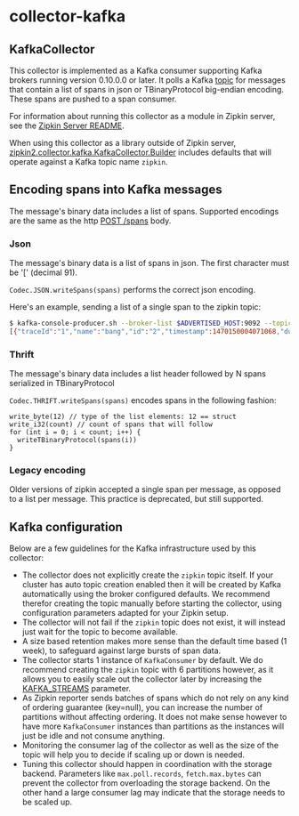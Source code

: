 # collector-kafka

## KafkaCollector
This collector is implemented as a Kafka consumer supporting Kafka brokers running
version 0.10.0.0 or later. It polls a Kafka [topic](#kafka-configuration) for messages that contain
a list of spans in json or TBinaryProtocol big-endian encoding. These
spans are pushed to a span consumer.

For information about running this collector as a module in Zipkin server, see
the [Zipkin Server README](../../zipkin-server/README.md#kafka-collector).

When using this collector as a library outside of Zipkin server,
[zipkin2.collector.kafka.KafkaCollector.Builder](src/main/java/zipkin2/collector/kafka/KafkaCollector.java)
includes defaults that will operate against a Kafka topic name `zipkin`.

## Encoding spans into Kafka messages
The message's binary data includes a list of spans. Supported encodings
are the same as the http [POST /spans](https://zipkin.io/zipkin-api/#/paths/%252Fspans) body.

### Json
The message's binary data is a list of spans in json. The first character must be '[' (decimal 91).

`Codec.JSON.writeSpans(spans)` performs the correct json encoding.

Here's an example, sending a list of a single span to the zipkin topic:

```bash
$ kafka-console-producer.sh --broker-list $ADVERTISED_HOST:9092 --topic zipkin
[{"traceId":"1","name":"bang","id":"2","timestamp":1470150004071068,"duration":1,"localEndpoint":{"serviceName":"flintstones"},"tags":{"lc":"bamm-bamm"}}]
```

### Thrift
The message's binary data includes a list header followed by N spans serialized in TBinaryProtocol

`Codec.THRIFT.writeSpans(spans)` encodes spans in the following fashion:
```
write_byte(12) // type of the list elements: 12 == struct
write_i32(count) // count of spans that will follow
for (int i = 0; i < count; i++) {
  writeTBinaryProtocol(spans(i))
}
```

### Legacy encoding
Older versions of zipkin accepted a single span per message, as opposed
to a list per message. This practice is deprecated, but still supported.

## Kafka configuration

Below are a few guidelines for the Kafka infrastructure used by this collector:
* The collector does not explicitly create the `zipkin` topic itself. If your cluster has auto topic creation enabled then it will be created by Kafka automatically using the broker configured defaults. We recommend therefor creating the topic manually before starting the collector, using configuration parameters adapted for your Zipkin setup.
* The collector will not fail if the `zipkin` topic does not exist, it will instead just wait for the topic to become available.
* A size based retention makes more sense than the default time based (1 week), to safeguard against large bursts of span data.
* The collector starts 1 instance of `KafkaConsumer` by default. We do recommend creating the `zipkin` topic with 6 partitions however, as it allows you to easily scale out the collector later by increasing the [KAFKA_STREAMS](../../zipkin-server/README.md#kafka-collector) parameter.
* As Zipkin reporter sends batches of spans which do not rely on any kind of ordering guarantee (key=null), you can increase the number of partitions without affecting ordering. It does not make sense however to have more `KafkaConsumer` instances than partitions as the instances will just be idle and not consume anything.
* Monitoring the consumer lag of the collector as well as the size of the topic will help you   to decide if scaling up or down is needed.
* Tuning this collector should happen in coordination with the storage backend. Parameters like `max.poll.records`, `fetch.max.bytes` can prevent the collector from overloading the storage backend. On the other hand a large consumer lag may indicate that the storage needs to be scaled up.
